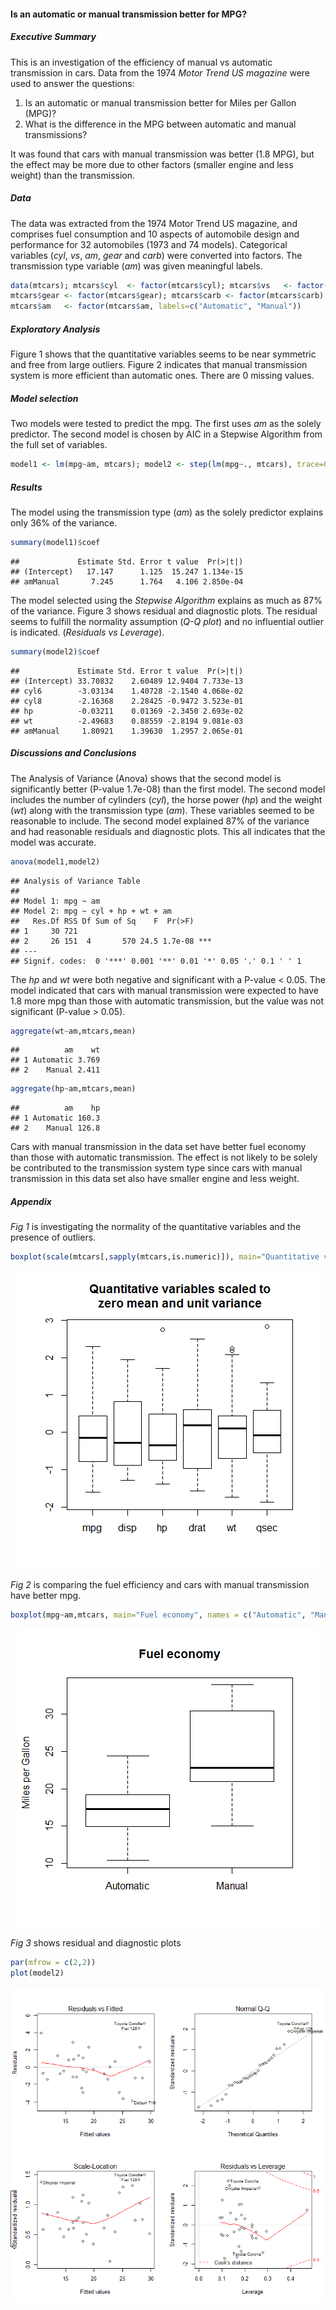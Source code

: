 
#### Is an automatic or manual transmission better for MPG?

##### Executive Summary

This is an investigation of the efficiency of manual vs automatic transmission in cars. Data from the 1974 *Motor Trend US magazine* were used to answer the questions:

1. Is an automatic or manual transmission better for Miles per Gallon (MPG)?
2. What is the difference in the MPG between automatic and manual transmissions?

It was found that cars with manual transmission was better (1.8 MPG), but the effect may be more due to other factors (smaller engine and less weight) than the transmission.

##### Data
The data was extracted from the 1974 Motor Trend US magazine, and comprises fuel consumption and 10 aspects of automobile design and performance for 32 automobiles (1973 and 74 models). Categorical variables (*cyl*, *vs*, *am*, *gear* and *carb*) were converted into factors. The transmission type variable (*am*) was given meaningful labels.


```r
data(mtcars); mtcars$cyl  <- factor(mtcars$cyl); mtcars$vs   <- factor(mtcars$vs)
mtcars$gear <- factor(mtcars$gear); mtcars$carb <- factor(mtcars$carb)
mtcars$am   <- factor(mtcars$am, labels=c("Automatic", "Manual"))
```

##### Exploratory Analysis
Figure 1 shows that the quantitative variables seems to be near symmetric and free from large outliers. Figure 2 indicates that manual transmission system is more efficient than automatic ones. There are 0 missing values.

##### Model selection
Two models were tested to predict the mpg. The first uses *am* as the solely predictor. The second model is chosen by AIC in a Stepwise Algorithm from the full set of variables.


```r
model1 <- lm(mpg~am, mtcars); model2 <- step(lm(mpg~., mtcars), trace=0)
```

##### Results
The model using the transmission type (*am*) as the solely predictor explains only 36% of the variance.

```r
summary(model1)$coef
```

```
##             Estimate Std. Error t value  Pr(>|t|)
## (Intercept)   17.147      1.125  15.247 1.134e-15
## amManual       7.245      1.764   4.106 2.850e-04
```
The model selected using the *Stepwise Algorithm* explains as much as 87% of the variance. Figure 3 shows residual and diagnostic plots. The residual seems to fulfill the normality assumption (*Q-Q plot*) and no influential outlier is indicated. (*Residuals vs Leverage*).


```r
summary(model2)$coef
```

```
##             Estimate Std. Error t value  Pr(>|t|)
## (Intercept) 33.70832    2.60489 12.9404 7.733e-13
## cyl6        -3.03134    1.40728 -2.1540 4.068e-02
## cyl8        -2.16368    2.28425 -0.9472 3.523e-01
## hp          -0.03211    0.01369 -2.3450 2.693e-02
## wt          -2.49683    0.88559 -2.8194 9.081e-03
## amManual     1.80921    1.39630  1.2957 2.065e-01
```


##### Discussions and Conclusions
The Analysis of Variance (Anova) shows that the second model is significantly better (P-value 1.7e-08) than the first model. The second model includes the number of cylinders (*cyl*), the horse power (*hp*) and the weight (*wt*) along with the transmission type (*am*). These variables seemed to be reasonable to include. The second model  explained 87% of the variance and had reasonable residuals and diagnostic plots. This all indicates that the model was accurate. 


```r
anova(model1,model2)
```

```
## Analysis of Variance Table
## 
## Model 1: mpg ~ am
## Model 2: mpg ~ cyl + hp + wt + am
##   Res.Df RSS Df Sum of Sq    F  Pr(>F)    
## 1     30 721                              
## 2     26 151  4       570 24.5 1.7e-08 ***
## ---
## Signif. codes:  0 '***' 0.001 '**' 0.01 '*' 0.05 '.' 0.1 ' ' 1
```



The *hp* and *wt* were both negative and significant with a P-value < 0.05. The model indicated that cars with manual transmission were expected to have 1.8 more mpg than those with automatic transmission, but the value was not significant (P-value > 0.05). 



```r
aggregate(wt~am,mtcars,mean)
```

```
##          am    wt
## 1 Automatic 3.769
## 2    Manual 2.411
```

```r
aggregate(hp~am,mtcars,mean)
```

```
##          am    hp
## 1 Automatic 160.3
## 2    Manual 126.8
```

Cars with manual transmission in the data set have better fuel economy than those with automatic transmission. The effect is not likely to be solely be contributed to the transmission system type since cars with manual transmission in this data set also have smaller engine and less weight. 

<div style="page-break-after: always;"></div>

##### Appendix

*Fig 1* is investigating the normality of the quantitative variables and the presence of outliers.


```r
boxplot(scale(mtcars[,sapply(mtcars,is.numeric)]), main="Quantitative variables scaled to\nzero mean and unit variance")
```

<img src="./autoVsManTransm_files/figure-html/unnamed-chunk-7.png" title="plot of chunk unnamed-chunk-7" alt="plot of chunk unnamed-chunk-7" style="display: block; margin: auto;" />

<div style="page-break-after: always;"></div>

*Fig 2* is comparing the fuel efficiency and cars with manual transmission have better mpg.


```r
boxplot(mpg~am,mtcars, main="Fuel economy", names = c("Automatic", "Manual"), ylab = "Miles per Gallon")
```

<img src="./autoVsManTransm_files/figure-html/unnamed-chunk-8.png" title="plot of chunk unnamed-chunk-8" alt="plot of chunk unnamed-chunk-8" style="display: block; margin: auto;" />

<div style="page-break-after: always;"></div>

*Fig 3* shows residual and diagnostic plots

```r
par(mfrow = c(2,2))
plot(model2)
```

<img src="./autoVsManTransm_files/figure-html/unnamed-chunk-9.png" title="plot of chunk unnamed-chunk-9" alt="plot of chunk unnamed-chunk-9" style="display: block; margin: auto;" />

